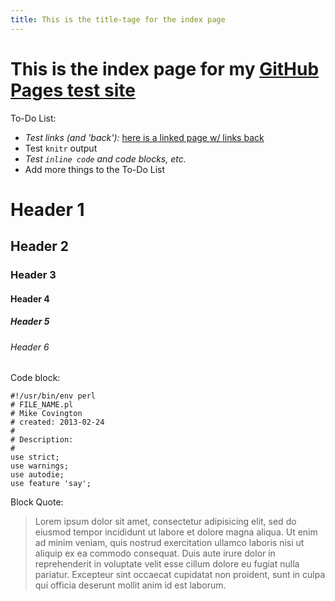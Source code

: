 ```yaml
---
title: This is the title-tage for the index page
---
```


# This is the index page for my [GitHub Pages test site](http://mfcovington.github.com/gh-pages-test/)

To-Do List:

- *Test links (and 'back'):* [here is a linked page w/ links back](linked)
- Test `knitr` output
- *Test `inline code` and code blocks, etc.*
- Add more things to the To-Do List

# Header 1

## Header 2

### Header 3

#### Header 4

##### Header 5

###### Header 6

Code block:

    #!/usr/bin/env perl
    # FILE_NAME.pl
    # Mike Covington
    # created: 2013-02-24
    #
    # Description:
    #
    use strict;
    use warnings;
    use autodie;
    use feature 'say';

Block Quote:

> Lorem ipsum dolor sit amet, consectetur adipisicing elit, sed do eiusmod
tempor incididunt ut labore et dolore magna aliqua. Ut enim ad minim veniam,
quis nostrud exercitation ullamco laboris nisi ut aliquip ex ea commodo
consequat. Duis aute irure dolor in reprehenderit in voluptate velit esse
cillum dolore eu fugiat nulla pariatur. Excepteur sint occaecat cupidatat non
proident, sunt in culpa qui officia deserunt mollit anim id est laborum.



